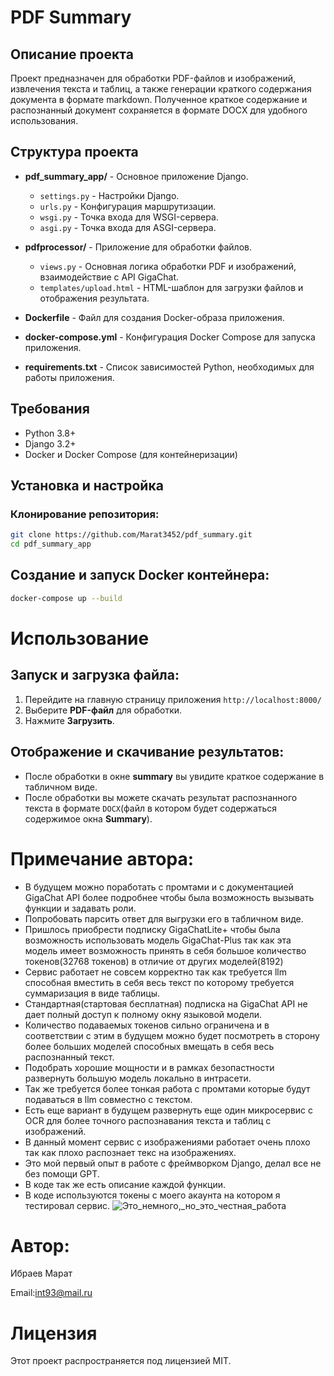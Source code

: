 # PDF Summary 

## Описание проекта

Проект предназначен для обработки PDF-файлов и изображений, извлечения текста и таблиц, а также генерации краткого содержания документа в формате markdown. Полученное краткое содержание и распознанный документ сохраняется в формате DOCX для удобного использования.

## Структура проекта

- **pdf_summary_app/** - Основное приложение Django.
  - `settings.py` - Настройки Django.
  - `urls.py` - Конфигурация маршрутизации.
  - `wsgi.py` - Точка входа для WSGI-сервера.
  - `asgi.py` - Точка входа для ASGI-сервера.
  
- **pdfprocessor/** - Приложение для обработки файлов.
  - `views.py` - Основная логика обработки PDF и изображений, взаимодействие с API GigaChat.
  - `templates/upload.html` - HTML-шаблон для загрузки файлов и отображения результата.

- **Dockerfile** - Файл для создания Docker-образа приложения.
- **docker-compose.yml** - Конфигурация Docker Compose для запуска приложения.
- **requirements.txt** - Список зависимостей Python, необходимых для работы приложения.

## Требования

- Python 3.8+
- Django 3.2+
- Docker и Docker Compose (для контейнеризации)

## Установка и настройка

### Клонирование репозитория:

```bash
git clone https://github.com/Marat3452/pdf_summary.git
cd pdf_summary_app
```

## Создание и запуск Docker контейнера:

```bash
docker-compose up --build
```

# Использование


## Запуск и загрузка файла:

1. Перейдите на главную страницу приложения `http://localhost:8000/`
2. Выберите __PDF-файл__ для обработки.
3. Нажмите __Загрузить__.

## Отображение и скачивание результатов:
- После обработки в окне __summary__ вы увидите краткое содержание в табличном виде.
- После обработки вы можете скачать результат распознанного текста в формате `DOCX`(файл в котором будет содержаться содержимое окна __Summary__).

# Примечание автора:
 - В будущем можно поработать с промтами и с документацией GigaChat API более подробнее чтобы была возможность вызывать функции и задавать роли.
 - Попробовать парсить ответ для выгрузки его в табличном виде.
 - Пришлось приобрести подписку GigaChatLite+ чтобы была возможность использовать модель GigaChat-Plus так как эта модель имеет возможность принять в себя большое количество токенов(32768 токенов) в отличие от других моделей(8192)
 - Сервис работает не совсем корректно так как требуется llm способная вместить в себя весь текст по которому требуется суммаризация в виде таблицы.
 - Стандартная(стартовая бесплатная) подписка на GigaChat API не дает полный доступ к полному окну языковой модели.
 - Количество подаваемых токенов сильно ограничена и в соответствии с этим в будущем можно будет посмотреть в сторону более больших моделей способных вмещать в себя весь распознанный текст.
 - Подобрать хорошие мощности и в рамках безопастности развернуть большую модель локально в интрасети.
 - Так же требуется более тонкая работа с промтами которые будут подаваться в llm совместно с текстом.
 - Есть еще вариант в будущем развернуть еще один микросервис с OCR для более точного распознавания текста и таблиц с изображений.
 - В данный момент сервис с изображениями работает очень плохо так как плохо распознает текс на изображениях.
 - Это мой первый опыт в работе с фреймворком Django, делал все не без помощи GPT.
 - В коде так же есть описание каждой функции.
 - В коде используются токены с моего акаунта на котором я тестировал сервис.
![Это_немного,_но_это_честная_работа](https://github.com/user-attachments/assets/4561e156-425e-4a56-ba16-fab2ec2a040e)

# Автор:
Ибраев Марат

Email:int93@mail.ru

# Лицензия
Этот проект распространяется под лицензией MIT.
